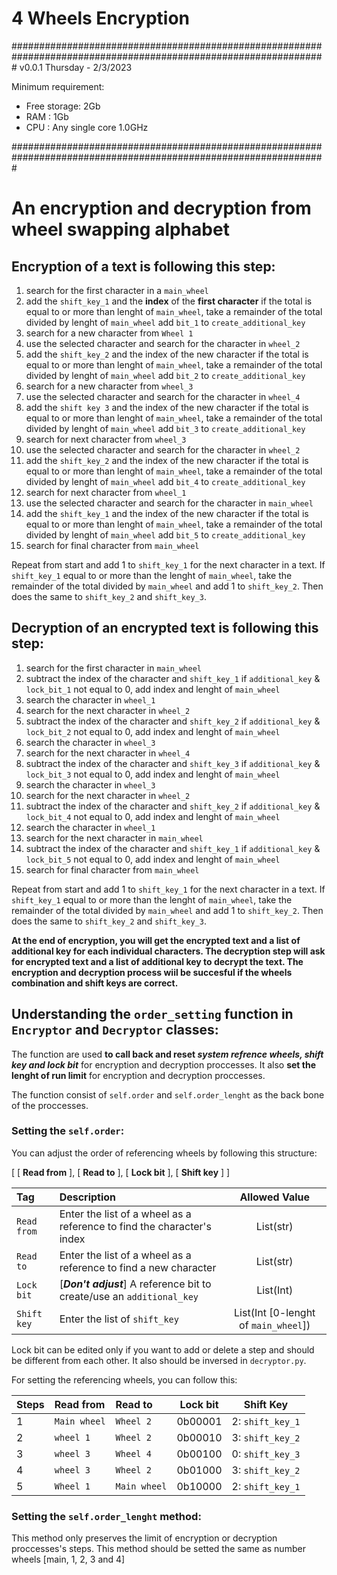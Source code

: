 # 4 Wheels Encryption

#################################################################################################################
v0.0.1
Thursday - 2/3/2023

Minimum requirement:
- Free storage: 2Gb
- RAM         : 1Gb
- CPU         : Any single core 1.0GHz

#################################################################################################################

# An encryption and decryption from wheel swapping alphabet

## Encryption of a text is following this step:
1) search for the first character in a `main_wheel`
2) add the `shift_key_1` and the **index** of the **first character**
   if the total is equal to or more than lenght of `main_wheel`, take a remainder of the total divided by lenght of `main_wheel`
   add `bit_1` to `create_additional_key`
3) search for a new character from `Wheel 1`
4) use the selected character and search for the character in `wheel_2`
5) add the `shift_key_2` and the index of the new character
   if the total is equal to or more than lenght of `main_wheel`, take a remainder of the total divided by lenght of `main_wheel`
   add `bit_2` to `create_additional_key`
6) search for a new character from `wheel_3`
7) use the selected character and search for the character in `wheel_4`
8) add the `shift key 3` and the index of the new character
   if the total is equal to or more than lenght of `main_wheel`, take a remainder of the total divided by lenght of `main_wheel`
   add `bit_3` to `create_additional_key`
9) search for next character from `wheel_3`
10) use the selected character and search for the character in `wheel_2`
11) add the `shift_key_2` and the index of the new character
   if the total is equal to or more than lenght of `main_wheel`, take a remainder of the total divided by lenght of `main_wheel`
   add `bit_4` to `create_additional_key`
12) search for next character from `wheel_1`
13) use the selected character and search for the character in `main_wheel`
14) add the `shift_key_1` and the index of the new character
   if the total is equal to or more than lenght of `main_wheel`, take a remainder of the total divided by lenght of `main_wheel`
   add `bit_5` to `create_additional_key`
15) search for final character from `main_wheel`

Repeat from start and add 1 to `shift_key_1` for the next character in a text. If `shift_key_1` equal to or more than the lenght of `main_wheel`, take the remainder of the total divided by `main_wheel` and add 1 to `shift_key_2`. Then does the same to `shift_key_2` and `shift_key_3`.

## Decryption of an encrypted text is following this step:
1) search for the first character in `main_wheel`
2) subtract the index of the character and `shift_key_1`
   if `additional_key` & `lock_bit_1` not equal to 0, add index and lenght of `main_wheel`
3) search the character in `wheel_1`
4) search for the next character in `wheel_2`
5) subtract the index of the character and `shift_key_2`
   if `additional_key` & `lock_bit_2` not equal to 0, add index and lenght of `main_wheel`
6) search the character in `wheel_3`
7) search for the next character in `wheel_4`
8) subtract the index of the character and `shift_key_3`
   if `additional_key` & `lock_bit_3` not equal to 0, add index and lenght of `main_wheel`
9) search the character in `wheel_3`
10) search for the next character in `wheel_2`
11) subtract the index of the character and `shift_key_2`
   if `additional_key` & `lock_bit_4` not equal to 0, add index and lenght of `main_wheel`
12) search the character in `wheel_1`
13) search for the next character in `main_wheel`
14) subtract the index of the character and `shift_key_1`
   if `additional_key` & `lock_bit_5` not equal to 0, add index and lenght of `main_wheel`
15) search for final character from `main_wheel`

Repeat from start and add 1 to `shift_key_1` for the next character in a text. If `shift_key_1` equal to or more than the lenght of `main_wheel`, take the remainder of the total divided by `main_wheel` and add 1 to `shift_key_2`. Then does the same to `shift_key_2` and `shift_key_3`.

**At the end of encryption, you will get the encrypted text and a list of additional key for each individual characters. The decryption step will ask for encrypted text and a list of additional key to decrypt the text. The encryption and decryption process wiil be succesful if the wheels combination and shift keys are correct.**

## Understanding the `order_setting` function in `Encryptor` and `Decryptor` classes:

The function are used **to call back and reset *system refrence wheels, shift key and lock bit*** for encryption and decryption proccesses. It also **set the lenght of run limit** for encryption and decryption proccesses.

The function consist of `self.order` and `self.order_lenght` as the back bone of the proccesses.

### Setting the `self.order`:

You can adjust the order of referencing wheels by following this structure:

\[
\[ **Read from** ],
\[ **Read to** ],
\[ **Lock bit** ],
\[ **Shift key** ]
]

|Tag|Description|Allowed Value|
|:---|:---|:---:|
|`Read from`|Enter the list of a wheel as a reference to find the character's index|List(str)|
|`Read to`|Enter the list of a wheel as a reference to find a new character|List(str)|
|`Lock bit`|\[***Don't adjust***] A reference bit to create/use an `additional_key`|List(Int)|
|`Shift key`|Enter the list of `shift_key`|List(Int \[0-lenght of `main_wheel`])|

Lock bit can be edited only if you want to add or delete a step and should be different from each other. It also should be
inversed in `decryptor.py`.

For setting the referencing wheels, you can follow this:

|Steps|Read from|Read to|Lock bit|Shift Key|
|:---|:---|:---|:---:|:---:|
|1|`Main wheel`|`Wheel 2`|0b00001|2: `shift_key_1`|
|2|`wheel 1`|`Wheel 2`|0b00010|3: `shift_key_2`|
|3|`wheel 3`|`Wheel 4`|0b00100|0: `shift_key_3`|
|4|`wheel 3`|`Wheel 2`|0b01000|3: `shift_key_2`|
|5|`Wheel 1`|`Main wheel`|0b10000|2: `shift_key_1`|

### Setting the `self.order_lenght` method:

This method only preserves the limit of encryption or decryption proccesses's steps. This method should be setted the same
as number wheels \[main, 1, 2, 3 and 4]








